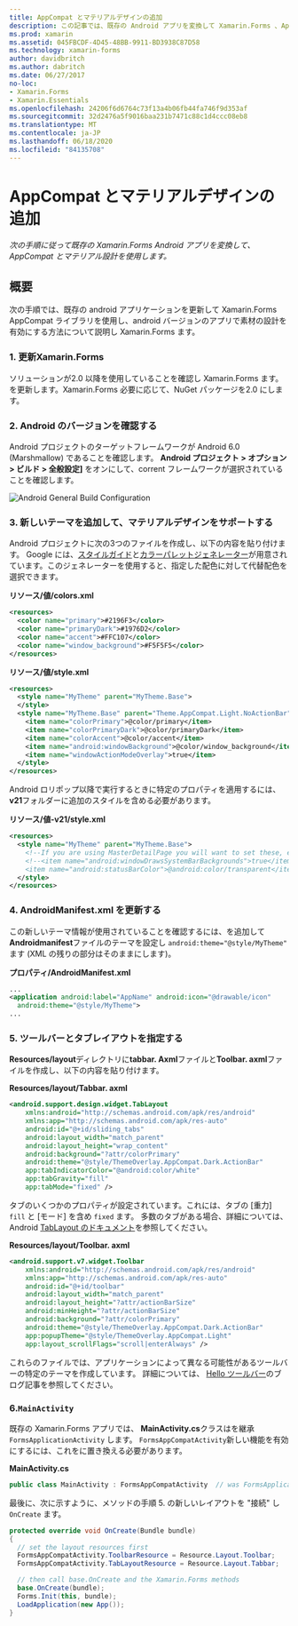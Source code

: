 ```yaml
---
title: AppCompat とマテリアルデザインの追加
description: この記事では、既存の Android アプリを変換して Xamarin.Forms 、AppCompat とマテリアル設計を使用する方法について説明します。
ms.prod: xamarin
ms.assetid: 045FBCDF-4D45-48BB-9911-BD3938C87D58
ms.technology: xamarin-forms
author: davidbritch
ms.author: dabritch
ms.date: 06/27/2017
no-loc:
- Xamarin.Forms
- Xamarin.Essentials
ms.openlocfilehash: 24206f6d6764c73f13a4b06fb44fa746f9d353af
ms.sourcegitcommit: 32d2476a5f9016baa231b7471c88c1d4ccc08eb8
ms.translationtype: MT
ms.contentlocale: ja-JP
ms.lasthandoff: 06/18/2020
ms.locfileid: "84135708"
---
```

# <a name="adding-appcompat-and-material-design"></a>AppCompat とマテリアルデザインの追加

_次の手順に従って既存の Xamarin.Forms Android アプリを変換して、AppCompat とマテリアル設計を使用します。_

<!-- source https://gist.github.com/jassmith/a3b2a543f99126782936
https://blog.xamarin.com/material-design-for-your-xamarin-forms-android-apps/ -->

## <a name="overview"></a>概要

次の手順では、既存の android アプリケーションを更新して Xamarin.Forms AppCompat ライブラリを使用し、android バージョンのアプリで素材の設計を有効にする方法について説明し Xamarin.Forms ます。

### <a name="1-update-xamarinforms"></a>1. 更新Xamarin.Forms

ソリューションが2.0 以降を使用していることを確認し Xamarin.Forms ます。 を更新します。Xamarin.Forms
  必要に応じて、NuGet パッケージを2.0 にします。

### <a name="2-check-android-version"></a>2. Android のバージョンを確認する

Android プロジェクトのターゲットフレームワークが Android 6.0 (Marshmallow) であることを確認します。 **Android プロジェクト > オプション > ビルド > 全般設定]** をオンにして、corrent フレームワークが選択されていることを確認します。

 ![](appcompat-images/target-android-6-sml.png "Android General Build Configuration")

### <a name="3-add-new-themes-to-support-material-design"></a>3. 新しいテーマを追加して、マテリアルデザインをサポートする

Android プロジェクトに次の3つのファイルを作成し、以下の内容を貼り付けます。 Google には、[スタイルガイド](https://www.google.com/design/spec/style/color.html#color-color-palette)と[カラーパレットジェネレーター](https://www.materialpalette.com/)が用意されています。このジェネレーターを使用すると、指定した配色に対して代替配色を選択できます。

**リソース/値/colors.xml**

```xml
<resources>
  <color name="primary">#2196F3</color>
  <color name="primaryDark">#1976D2</color>
  <color name="accent">#FFC107</color>
  <color name="window_background">#F5F5F5</color>
</resources>
```

**リソース/値/style.xml**

```xml
<resources>
  <style name="MyTheme" parent="MyTheme.Base">
  </style>
  <style name="MyTheme.Base" parent="Theme.AppCompat.Light.NoActionBar">
    <item name="colorPrimary">@color/primary</item>
    <item name="colorPrimaryDark">@color/primaryDark</item>
    <item name="colorAccent">@color/accent</item>
    <item name="android:windowBackground">@color/window_background</item>
    <item name="windowActionModeOverlay">true</item>
  </style>
</resources>
```

Android ロリポップ以降で実行するときに特定のプロパティを適用するには、 **v21**フォルダーに追加のスタイルを含める必要があります。

**リソース/値-v21/style.xml**

```xml
<resources>
  <style name="MyTheme" parent="MyTheme.Base">
    <!--If you are using MasterDetailPage you will want to set these, else you can leave them out-->
    <!--<item name="android:windowDrawsSystemBarBackgrounds">true</item>
    <item name="android:statusBarColor">@android:color/transparent</item>-->
  </style>
</resources>
```

### <a name="4-update-androidmanifestxml"></a>4. AndroidManifest.xml を更新する

この新しいテーマ情報が使用されていることを確認するには、を追加して**Androidmanifest**ファイルのテーマを設定し `android:theme="@style/MyTheme"` ます (XML の残りの部分はそのままにします)。

**プロパティ/AndroidManifest.xml**

```xml
...
<application android:label="AppName" android:icon="@drawable/icon"
  android:theme="@style/MyTheme">
...
```

### <a name="5-provide-toolbar-and-tab-layouts"></a>5. ツールバーとタブレイアウトを指定する

**Resources/layout**ディレクトリに**tabbar. Axml**ファイルと**Toolbar. axml**ファイルを作成し、以下の内容を貼り付けます。

**Resources/layout/Tabbar. axml**

```xml
<android.support.design.widget.TabLayout
    xmlns:android="http://schemas.android.com/apk/res/android"
    xmlns:app="http://schemas.android.com/apk/res-auto"
    android:id="@+id/sliding_tabs"
    android:layout_width="match_parent"
    android:layout_height="wrap_content"
    android:background="?attr/colorPrimary"
    android:theme="@style/ThemeOverlay.AppCompat.Dark.ActionBar"
    app:tabIndicatorColor="@android:color/white"
    app:tabGravity="fill"
    app:tabMode="fixed" />
```

タブのいくつかのプロパティが設定されています。これには、タブの [重力] `fill` と [モード] を含め `fixed` ます。
多数のタブがある場合、詳細については、Android [TabLayout のドキュメント](https://developer.android.com/reference/android/support/design/widget/TabLayout.html)を参照してください。

**Resources/layout/Toolbar. axml**

```xml
<android.support.v7.widget.Toolbar
    xmlns:android="http://schemas.android.com/apk/res/android"
    xmlns:app="http://schemas.android.com/apk/res-auto"
    android:id="@+id/toolbar"
    android:layout_width="match_parent"
    android:layout_height="?attr/actionBarSize"
    android:minHeight="?attr/actionBarSize"
    android:background="?attr/colorPrimary"
    android:theme="@style/ThemeOverlay.AppCompat.Dark.ActionBar"
    app:popupTheme="@style/ThemeOverlay.AppCompat.Light"
    app:layout_scrollFlags="scroll|enterAlways" />
```

これらのファイルでは、アプリケーションによって異なる可能性があるツールバーの特定のテーマを作成しています。
詳細については、 [Hello ツールバー](https://blog.xamarin.com/android-tips-hello-toolbar-goodbye-action-bar/)のブログ記事を参照してください。

### <a name="6-update-the-mainactivity"></a>6.`MainActivity`

既存の Xamarin.Forms アプリでは、 **MainActivity.cs**クラスはを継承 `FormsApplicationActivity` します。 `FormsAppCompatActivity`新しい機能を有効にするには、これをに置き換える必要があります。

**MainActivity.cs**

```csharp
public class MainActivity : FormsAppCompatActivity  // was FormsApplicationActivity
```

最後に、次に示すように、メソッドの手順 5. の新しいレイアウトを "接続" し `OnCreate` ます。

```csharp
protected override void OnCreate(Bundle bundle)
{
  // set the layout resources first
  FormsAppCompatActivity.ToolbarResource = Resource.Layout.Toolbar;
  FormsAppCompatActivity.TabLayoutResource = Resource.Layout.Tabbar;

  // then call base.OnCreate and the Xamarin.Forms methods
  base.OnCreate(bundle);
  Forms.Init(this, bundle);
  LoadApplication(new App());
}
```
